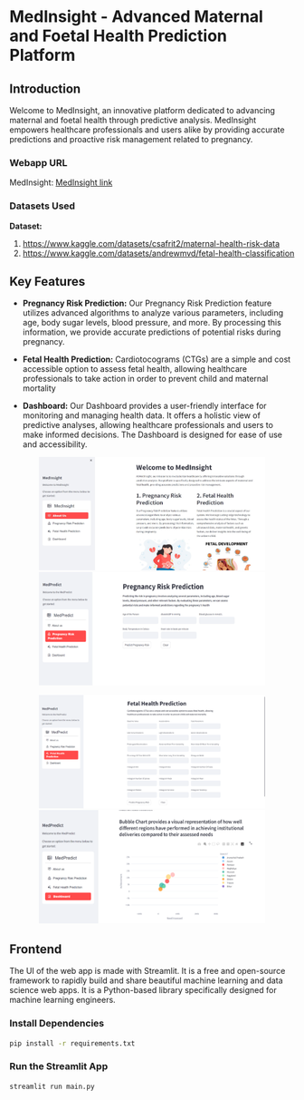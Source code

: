 # MedInsight - Advanced Maternal and Foetal Health Prediction Platform

## Introduction

Welcome to MedInsight, an innovative platform dedicated to advancing maternal and foetal health through predictive analysis. MedInsight empowers healthcare professionals and users alike by providing accurate predictions and proactive risk management related to pregnancy.

### Webapp URL
MedInsight: [MedInsight link]()

### Datasets Used

**Dataset:** 
1. https://www.kaggle.com/datasets/csafrit2/maternal-health-risk-data
2. https://www.kaggle.com/datasets/andrewmvd/fetal-health-classification

## Key Features

- **Pregnancy Risk Prediction:** Our Pregnancy Risk Prediction feature utilizes advanced algorithms to analyze various parameters, including age, body sugar levels, blood pressure, and more. By processing this information, we provide accurate predictions of potential risks during pregnancy.

- **Fetal Health Prediction:** Cardiotocograms (CTGs) are a simple and cost accessible option to assess fetal health, allowing healthcare professionals to take action in order to prevent child and maternal mortality

- **Dashboard:** Our Dashboard provides a user-friendly interface for monitoring and managing health data. It offers a holistic view of predictive analyses, allowing healthcare professionals and users to make informed decisions. The Dashboard is designed for ease of use and accessibility.

<p align="center">
    <img src="./graphics/about_us.jpg" alt="About us" width="400" height  = "200"/> <img src="./graphics/preganancy_risk_Prediction.png" alt="preganancy_risk_Prediction" width="400" height  = "200"/>

</p>

<p align="center">
    <img src="./graphics/fetal_health_prediction.png" alt="fetal_health_prediction" width="400" height  = "200"/> <img src="./graphics/dashboard.png" alt="dashboard" width="400" height  = "200"/>

</p>

## Frontend

The UI of the web app is made with Streamlit. It is a free and open-source framework to rapidly build and share beautiful machine learning and data science web apps. It is a Python-based library specifically designed for machine learning engineers.

### Install Dependencies
 ```bash
 pip install -r requirements.txt
 ```
 ### Run the Streamlit App
 ```bash
streamlit run main.py
```

